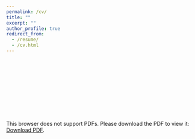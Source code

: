 ```yaml
---
permalink: /cv/
title: ""
excerpt: ""
author_profile: true
redirect_from: 
  - /resume/
  - /cv.html
---
```


<object data="https://lukas-snoek.com/files/CurriculumVitae_LukasSnoek_English_academic.pdf" type="application/pdf" width="700px" height="700px">
    <embed src="https://lukas-snoek.com/files/CurriculumVitae_LukasSnoek_English_academic.pdf">
        <p>This browser does not support PDFs. Please download the PDF to view it: <a href="https://lukas-snoek.com/files/CurriculumVitae_LukasSnoek_English_academic.pdf">Download PDF</a>.</p>
    </embed>
</object>
